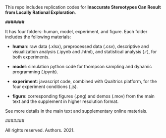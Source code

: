 
This repo includes replication codes for **Inaccurate Stereotypes Can Result from Locally Rational Exploration**.

#######

It has four folders: human, model, experiment, and figure. Each folder includes the following materials:

- **huma**n: raw data (.xlsx), preprocessed data (.csv), descriptive and visualization analysis (.ipynb and .html), 
          and statistical analysis (.r), for both experiments.

- **model**: simulation python code for thompson sampling and dynamic programming (.ipynb).

- **experiment**: javascript code, combined with Qualtrics platform, for the four experiment conditions (.js).

- **figure**: corresponding figures (.png) and demos (.mov) from the main text and the supplement in higher resolution format.

See more details in the main text and supplementary online materials.

#######

All rights reserved. Authors. 2021.
